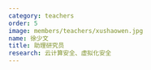 ```yaml
---
category: teachers
order: 5
image: members/teachers/xushaowen.jpg
name: 徐少文
title: 助理研究员
research: 云计算安全、虚拟化安全
---
```

